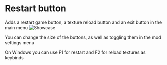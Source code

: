 # Restart button

Adds a restart game button, a texture reload button and an exit button in the main menu
![Showcase](weebify.restartbtn/image.png)

You can change the size of the buttons, as well as toggling them in the mod settings menu

On Windows you can use F1 for restart and F2 for reload textures as keybinds